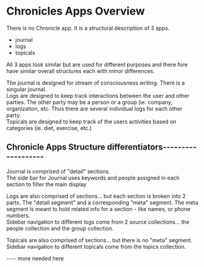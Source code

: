 

#  Chronicles Apps Overview
 
 There is no Chronicle app.  It is a structural description of 3 apps.
  - journal
  - logs
  - topicals
<p>
All 3 apps look similar but are used for different purposes and there fore have similar overall structures each with minor differences.

<p>
The journal is designed for stream of consciousness writing.  There is a singular journal.
<br> Logs are designed to keep track interactions between the user and other parties.  The other party may be a person or a group (ie. company, organization, etc.
Thus there are several individual logs for each other party.
<br> Topicals are designed to keep track of the users activities based on categories (ie. diet, exercise, etc.)



##   Chronicle Apps Structure differentiators-------------------
<p>
Journal is comprised of "detail" sections.  
<br>
The side bar for Journal  uses keywords and people assigned in each section to filter the main display
<p>
Logs are also comprised of sections... but each section is broken into 2 parts. The "detail segment" and a corresponding "meta" segment.   The meta segment is meant to hold related info for a section - like names, or phone numbers.
<br>
Sidebar navigation to different logs come from 2 source collections... the people collection and the group collection.  

<p>
Topicals are also comprised of sections... but there is no "meta" segment.   
<br>
Sidebar navigation to different topicals come from the topics collection.




---- more needed here  

